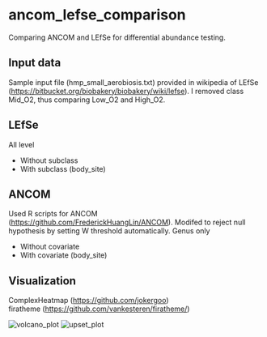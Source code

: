 # ancom_lefse_comparison
Comparing ANCOM and LEfSe for differential abundance testing.

## Input data
Sample input file (hmp_small_aerobiosis.txt) provided in wikipedia of LEfSe (https://bitbucket.org/biobakery/biobakery/wiki/lefse). I removed class Mid_O2, thus comparing Low_O2 and High_O2.

## LEfSe
All level
- Without subclass
- With subclass (body_site)

## ANCOM
Used R scripts for ANCOM (https://github.com/FrederickHuangLin/ANCOM).
Modifed to reject null hypothesis by setting W threshold automatically.
Genus only
- Without covariate
- With covariate (body_site)

## Visualization
ComplexHeatmap (https://github.com/jokergoo)  
firatheme (https://github.com/vankesteren/firatheme/)

![volcano_plot](https://raw.githubusercontent.com/nrsat/ancom_lefse_comparison/master/volcano_plot.png)
![upset_plot](https://raw.githubusercontent.com/nrsat/ancom_lefse_comparison/master/upset_plot.png)